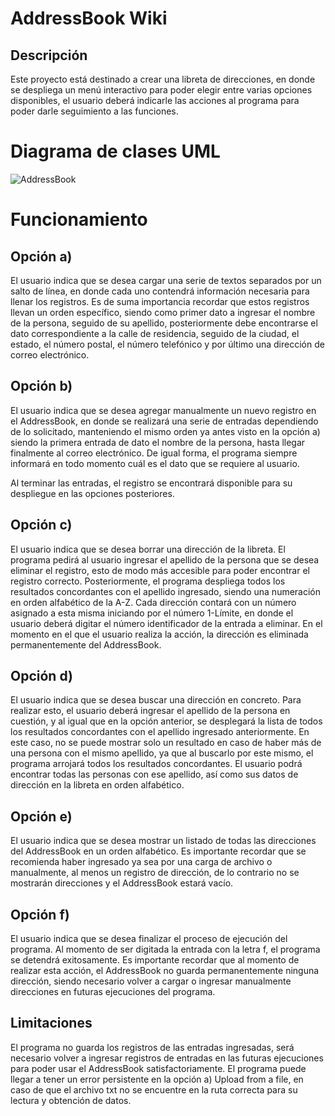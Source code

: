 # AddressBook Wiki

## Descripción
Este proyecto está destinado a crear una libreta de direcciones, en donde se despliega un menú interactivo para poder elegir entre varias opciones disponibles, el usuario deberá indicarle las acciones al programa para poder darle seguimiento a las funciones.
# Diagrama de clases UML
![AddressBook](https://github.com/LuisAngelRD/Rueda_LibretaDirecciones/assets/163966681/15cd9d09-487c-4eb2-8b4f-dca1e9643624)
# Funcionamiento
## Opción a)
El usuario indica que se desea cargar una serie de textos separados por un salto de línea, en donde cada uno contendrá información necesaria para llenar los registros. Es de suma importancia recordar que estos registros llevan un orden específico, siendo como primer dato a ingresar el nombre de la persona, seguido de su apellido, posteriormente debe encontrarse el dato correspondiente a la calle de residencia, seguido de la ciudad, el estado, el número postal, el número telefónico y por último una dirección de correo electrónico.

## Opción b)
El usuario indica que se desea agregar manualmente un nuevo registro en el AddressBook, en donde se realizará una serie de entradas dependiendo de lo solicitado, manteniendo el mismo orden ya antes visto en la opción a) siendo la primera entrada de dato el nombre de la persona, hasta llegar finalmente al correo electrónico. De igual forma, el programa siempre informará en todo momento cuál es el dato que se requiere al usuario.

Al terminar las entradas, el registro se encontrará disponible para su despliegue en las opciones posteriores.

## Opción c)
El usuario indica que se desea borrar una dirección de la libreta. El programa pedirá al usuario ingresar el apellido de la persona que se desea eliminar el registro, esto de modo más accesible para poder encontrar el registro correcto. Posteriormente, el programa despliega todos los resultados concordantes con el apellido ingresado, siendo una numeración en orden alfabético de la A-Z. Cada dirección contará con un número asignado a esta misma iniciando por el número 1-Límite, en donde el usuario deberá digitar el número identificador de la entrada a eliminar. En el momento en el que el usuario realiza la acción, la dirección es eliminada permanentemente del AddressBook.

## Opción d)
El usuario indica que se desea buscar una dirección en concreto. Para realizar esto, el usuario deberá ingresar el apellido de la persona en cuestión, y al igual que en la opción anterior, se desplegará la lista de todos los resultados concordantes con el apellido ingresado anteriormente. En este caso, no se puede mostrar solo un resultado en caso de haber más de una persona con el mismo apellido, ya que al buscarlo por este mismo, el programa arrojará todos los resultados concordantes. El usuario podrá encontrar todas las personas con ese apellido, así como sus datos de dirección en la libreta en orden alfabético.

## Opción e)
El usuario indica que se desea mostrar un listado de todas las direcciones del AddressBook en un orden alfabético. Es importante recordar que se recomienda haber ingresado ya sea por una carga de archivo o manualmente, al menos un registro de dirección, de lo contrario no se mostrarán direcciones y el AddressBook estará vacío.

## Opción f)
El usuario indica que se desea finalizar el proceso de ejecución del programa. Al momento de ser digitada la entrada con la letra f, el programa se detendrá exitosamente. Es importante recordar que al momento de realizar esta acción, el AddressBook no guarda permanentemente ninguna dirección, siendo necesario volver a cargar o ingresar manualmente direcciones en futuras ejecuciones del programa.

## Limitaciones
El programa no guarda los registros de las entradas ingresadas, será necesario volver a ingresar registros de entradas en las futuras ejecuciones para poder usar el AddressBook satisfactoriamente.
El programa puede llegar a tener un error persistente en la opción a) Upload from a file, en caso de que el archivo txt no se encuentre en la ruta correcta para su lectura y obtención de datos.


